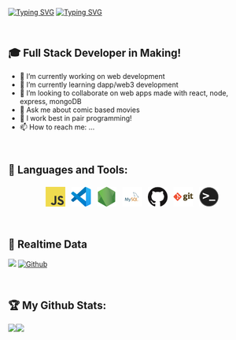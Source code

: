 [![Typing SVG](https://readme-typing-svg.herokuapp.com?font=&color=%2300F7F4&size=32&center=true&vCenter=true&multiline=true&width=1000&height=60&lines=Yo+,+I'm+Ferdy)](https://git.io/typing-svg)
[![Typing SVG](https://readme-typing-svg.herokuapp.com?font=&color=%2300F7F4&size=32&center=true&vCenter=true&multiline=true&width=1000&height=60&lines=🐧)](https://git.io/typing-svg)

<br />

## 🎓 Full Stack Developer in Making!
- 🔭 I’m currently working on web development
- 🌱 I’m currently learning dapp/web3 development
- 👯 I’m looking to collaborate on web apps made with react, node, express, mongoDB
- 💬 Ask me about comic based movies
- 👯 I work best in pair programming!
- 📫 How to reach me: ...

<br />

## 🧰 Languages and Tools:
<p align="center">
  <img src="https://raw.githubusercontent.com/github/explore/80688e429a7d4ef2fca1e82350fe8e3517d3494d/topics/javascript/javascript.png" alt="Javascript" height="40" style="vertical-align:top; margin:4px">
  <img src="https://raw.githubusercontent.com/github/explore/80688e429a7d4ef2fca1e82350fe8e3517d3494d/topics/visual-studio-code/visual-studio-code.png" alt="VS Code" height="40" style="vertical-align:top; margin:4px">
  <img src="https://raw.githubusercontent.com/github/explore/80688e429a7d4ef2fca1e82350fe8e3517d3494d/topics/nodejs/nodejs.png" alt="NodeJS" height="40" style="vertical-align:top; margin:4px">
  <img src="https://raw.githubusercontent.com/github/explore/80688e429a7d4ef2fca1e82350fe8e3517d3494d/topics/mysql/mysql.png" alt="MySQL" height="40" style="vertical-align:top; margin:4px">
  <img src="https://raw.githubusercontent.com/github/explore/78df643247d429f6cc873026c0622819ad797942/topics/github/github.png" alt="Github" height="40" style="vertical-align:top; margin:4px">
  <img src="https://raw.githubusercontent.com/github/explore/80688e429a7d4ef2fca1e82350fe8e3517d3494d/topics/git/git.png" alt="Git" height="40" style="vertical-align:top; margin:4px">
  <img src="https://raw.githubusercontent.com/github/explore/80688e429a7d4ef2fca1e82350fe8e3517d3494d/topics/terminal/terminal.png" alt="Terminal" height="40" style="vertical-align:top; margin:4px">
</p>

<br />

## 💫 Realtime Data
  
![](https://visitor-badge.laobi.icu/badge?page_id=mtajammulzia.mtajammulzia)
[![Github](https://img.shields.io/github/followers/mtajammulzia?label=Follow&style=social)](https://github.com/mtajammulzia)

<br />
  
## :trophy: My Github Stats:
<div align="center">
  <a href="https://github-readme-stats.vercel.app/api?username=mtajammulzia&theme=tokyonight">
    <img  align="left" src="https://github-readme-stats.vercel.app/api?username=mtajammulzia&count_private=true&show_icons=true&theme=tokyonight" />
  </a>
  <a href="https://github-readme-stats.vercel.app/api/top-langs/?username=mtajammulzia&hide=php&theme=tokyonight">
    <img align="left" src="https://github-readme-stats.vercel.app/api/top-langs/?username=mtajammulzia&hide=php&theme=tokyonight" />
  </a>
</div>



<!--
**mtajammulzia/mtajammulzia** is a ✨ _special_ ✨ repository because its `README.md` (this file) appears on your GitHub profile.

Here are some ideas to get you started:

- 🔭 I’m currently working on ...
- 🌱 I’m currently learning ...
- 👯 I’m looking to collaborate on ...
- 🤔 I’m looking for help with ...
- 💬 Ask me about ...
- 📫 How to reach me: ...
- 😄 Pronouns: ...
- ⚡ Fun fact: ...
-->
